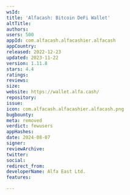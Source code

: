 ```yaml
---
wsId: 
title: 'Alfacash: Bitcoin DeFi Wallet'
altTitle: 
authors: 
users: 500
appId: com.alfacash.alfacashier.alfacash
appCountry: 
released: 2022-12-23
updated: 2023-11-22
version: 1.11.8
stars: 4.4
ratings: 
reviews: 
size: 
website: https://wallet.alfa.cash/
repository: 
issue: 
icon: com.alfacash.alfacashier.alfacash.png
bugbounty: 
meta: removed
verdict: fewusers
appHashes: 
date: 2024-08-07
signer: 
reviewArchive: 
twitter: 
social: 
redirect_from: 
developerName: Alfa East Ltd.
features: 

---
```


